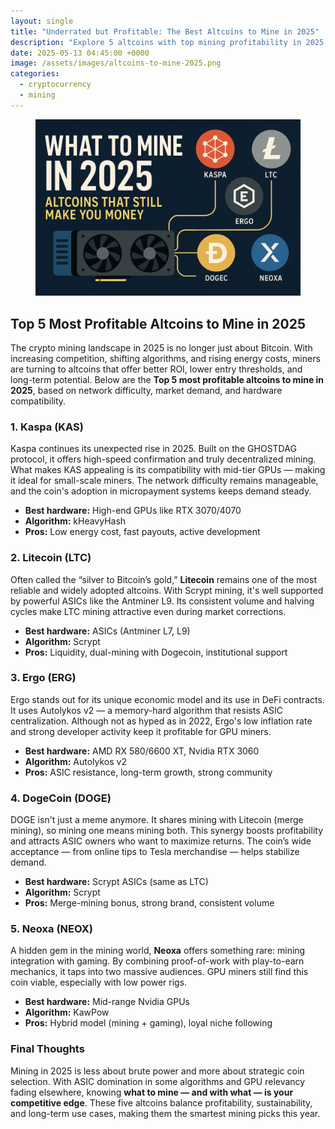 ```yaml
---
layout: single
title: "Underrated but Profitable: The Best Altcoins to Mine in 2025"
description: "Explore 5 altcoins with top mining profitability in 2025. Learn which coins give the best ROI, hardware support, and long-term potential."
date: 2025-05-13 04:45:00 +0000
image: /assets/images/altcoins-to-mine-2025.png
categories: 
  - cryptocurrency
  - mining
---
```


<figure style="text-align: center;">
  <img src="/assets/images/altcoins-to-mine-2025.png" alt="Top 5 Most Profitable Altcoins to Mine in 2025" width="1024" style="max-width:100%; height:auto;" />
</figure>

<article>

## Top 5 Most Profitable Altcoins to Mine in 2025

The crypto mining landscape in 2025 is no longer just about Bitcoin. With increasing competition, shifting algorithms, and rising energy costs, miners are turning to altcoins that offer better ROI, lower entry thresholds, and long-term potential. Below are the **Top 5 most profitable altcoins to mine in 2025**, based on network difficulty, market demand, and hardware compatibility.

### 1. Kaspa (KAS)

Kaspa continues its unexpected rise in 2025. Built on the GHOSTDAG protocol, it offers high-speed confirmation and truly decentralized mining. What makes KAS appealing is its compatibility with mid-tier GPUs — making it ideal for small-scale miners. The network difficulty remains manageable, and the coin's adoption in micropayment systems keeps demand steady.

- **Best hardware:** High-end GPUs like RTX 3070/4070  
- **Algorithm:** kHeavyHash  
- **Pros:** Low energy cost, fast payouts, active development

### 2. Litecoin (LTC)

Often called the “silver to Bitcoin’s gold,” **Litecoin** remains one of the most reliable and widely adopted altcoins. With Scrypt mining, it's well supported by powerful ASICs like the Antminer L9. Its consistent volume and halving cycles make LTC mining attractive even during market corrections.

- **Best hardware:** ASICs (Antminer L7, L9)  
- **Algorithm:** Scrypt  
- **Pros:** Liquidity, dual-mining with Dogecoin, institutional support

### 3. Ergo (ERG)

Ergo stands out for its unique economic model and its use in DeFi contracts. It uses Autolykos v2 — a memory-hard algorithm that resists ASIC centralization. Although not as hyped as in 2022, Ergo's low inflation rate and strong developer activity keep it profitable for GPU miners.

- **Best hardware:** AMD RX 580/6600 XT, Nvidia RTX 3060  
- **Algorithm:** Autolykos v2  
- **Pros:** ASIC resistance, long-term growth, strong community

### 4. DogeCoin (DOGE)

DOGE isn't just a meme anymore. It shares mining with Litecoin (merge mining), so mining one means mining both. This synergy boosts profitability and attracts ASIC owners who want to maximize returns. The coin’s wide acceptance — from online tips to Tesla merchandise — helps stabilize demand.

- **Best hardware:** Scrypt ASICs (same as LTC)  
- **Algorithm:** Scrypt  
- **Pros:** Merge-mining bonus, strong brand, consistent volume

### 5. Neoxa (NEOX)

A hidden gem in the mining world, **Neoxa** offers something rare: mining integration with gaming. By combining proof-of-work with play-to-earn mechanics, it taps into two massive audiences. GPU miners still find this coin viable, especially with low power rigs.

- **Best hardware:** Mid-range Nvidia GPUs  
- **Algorithm:** KawPow  
- **Pros:** Hybrid model (mining + gaming), loyal niche following

### Final Thoughts

Mining in 2025 is less about brute power and more about strategic coin selection. With ASIC domination in some algorithms and GPU relevancy fading elsewhere, knowing **what to mine — and with what — is your competitive edge**. These five altcoins balance profitability, sustainability, and long-term use cases, making them the smartest mining picks this year.

</article>
